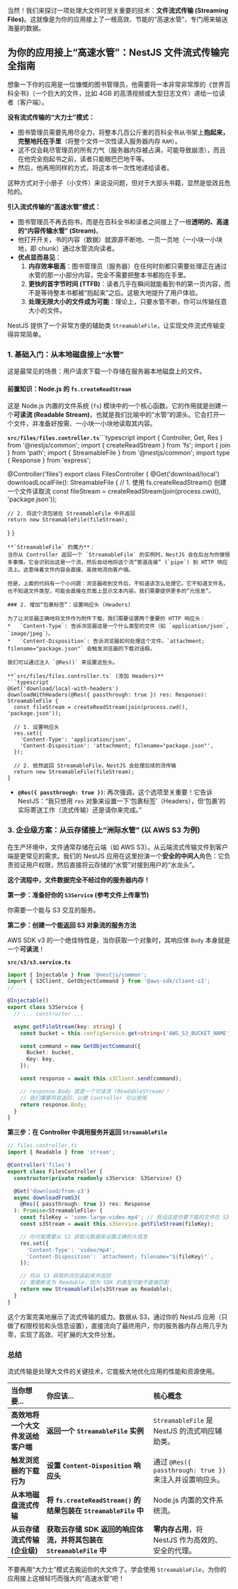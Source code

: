 当然！我们来探讨一项处理大文件时至关重要的技术：**文件流式传输 (Streaming Files)**。这就像是为你的应用接上了一根高效、节能的“高速水管”，专门用来输送海量的数据。

## 为你的应用接上“高速水管”：NestJS 文件流式传输完全指南

想象一下你的应用是一位慷慨的图书管理员，他需要将一本非常非常厚的《世界百科全书》（一个巨大的文件，比如 4GB 的高清视频或大型日志文件）递给一位读者（客户端）。

**没有流式传输的“大力士”模式：**

- 图书管理员需要先用尽全力，将整本几百公斤重的百科全书从书架上**抱起来，完整地托在手里**（将整个文件一次性读入服务器内存 `RAM`）。
- 这不仅会耗尽管理员的所有力气（服务器内存被占满，可能导致崩溃），而且在他完全抱起书之前，读者只能眼巴巴地干等。
- 然后，他再用同样的方式，将这本书一次性地递给读者。

这种方式对于小册子（小文件）来说没问题，但对于大部头书籍，显然是低效且危险的。

**引入流式传输的“高速水管”模式：**

- 图书管理员不再去抱书，而是在百科全书和读者之间接上了一根**透明的、高速的“内容传输水管” (Stream)**。
- 他打开开关，书的内容（数据）就源源不断地、一页一页地（一小块一小块地，即 chunk）通过水管流向读者。
- **优点显而易见**：
  1.  **内存效率极高**：图书管理员（服务器）在任何时刻都只需要处理正在通过水管的那一小部分内容，完全不需要把整本书都抱在手里。
  2.  **更快的首字节时间 (TTFB)**：读者几乎在瞬间就能看到书的第一页内容，而不是等待整本书都被“抱起来”之后。这极大地提升了用户体验。
  3.  **处理无限大小的文件成为可能**：理论上，只要水管不断，你可以传输任意大小的文件。

NestJS 提供了一个非常方便的辅助类 `StreamableFile`，让实现文件流式传输变得异常简单。

### 1. 基础入门：从本地磁盘接上“水管”

这是最常见的场景：用户请求下载一个存储在服务器本地磁盘上的文件。

#### **前置知识：Node.js 的 `fs.createReadStream`**

这是 Node.js 内置的文件系统 (`fs`) 模块中的一个核心函数。它的作用就是创建一个**可读流 (Readable Stream)**，也就是我们比喻中的“水管”的源头。它会打开一个文件，并准备好按需、一小块一小块地读取其内容。

**`src/files/files.controller.ts`**```typescript
import { Controller, Get, Res } from '@nestjs/common';
import { createReadStream } from 'fs';
import { join } from 'path';
import { StreamableFile } from '@nestjs/common';
import type { Response } from 'express';

@Controller('files')
export class FilesController {
@Get('download/local')
downloadLocalFile(): StreamableFile {
// 1. 使用 fs.createReadStream() 创建一个文件读取流
const fileStream = createReadStream(join(process.cwd(), 'package.json'));

    // 2. 将这个流包装在 StreamableFile 中并返回
    return new StreamableFile(fileStream);

}
}

````
**`StreamableFile` 的魔力**：
当你从 Controller 返回一个 `StreamableFile` 的实例时，NestJS 会在后台为你做很多事情。它会识别出这是一个流，然后自动地将这个流“管道连接” (`pipe`) 到 HTTP 响应流上。这意味着文件内容会直接、高效地流向客户端。

但是，上面的代码有一个小问题：浏览器收到文件后，不知道该怎么处理它。它不知道文件名，也不知道文件类型，可能会直接在页面上显示文本内容。我们需要提供更多的“元信息”。

### 2. 增加“包裹标签”：设置响应头 (Headers)

为了让浏览器正确地将文件作为附件下载，我们需要设置两个重要的 HTTP 响应头：
*   `Content-Type`: 告诉浏览器这是一个什么类型的文件（如 `application/json`, `image/jpeg`）。
*   `Content-Disposition`: 告诉浏览器如何处理这个文件。`attachment; filename="package.json"` 会触发浏览器的下载对话框。

我们可以通过注入 `@Res()` 来设置这些头。

**`src/files/files.controller.ts` (添加 Headers)**
```typescript
@Get('download/local-with-headers')
downloadWithHeaders(@Res({ passthrough: true }) res: Response): StreamableFile {
  const fileStream = createReadStream(join(process.cwd(), 'package.json'));

  // 1. 设置响应头
  res.set({
    'Content-Type': 'application/json',
    'Content-Disposition': 'attachment; filename="package.json"',
  });

  // 2. 依然返回 StreamableFile，NestJS 会处理后续的流传输
  return new StreamableFile(fileStream);
}
````

- **`@Res({ passthrough: true })`**: 再次强调，这个选项至关重要！它告诉 NestJS：“我只想用 `res` 对象来设置一下‘包裹标签’（Headers），但‘包裹’的实际寄送工作（流式传输）还是请你来完成。”

### 3. 企业级方案：从云存储接上“洲际水管” (以 AWS S3 为例)

在生产环境中，文件通常存储在云端（如 AWS S3）。从云端流式传输文件到客户端是更常见的需求。我们的 NestJS 应用在这里扮演一个**安全的中间人**角色：它负责验证用户权限，然后直接将云存储的“水管”对接到用户的“水龙头”。

**这个流程中，文件数据完全不经过你的服务器内存！**

**第一步：准备好你的 `S3Service` (参考文件上传章节)**

你需要一个能与 S3 交互的服务。

**第二步：创建一个能返回 S3 对象流的服务方法**

AWS SDK v3 的一个绝佳特性是，当你获取一个对象时，其响应体 `Body` 本身就是一个**可读流**！

**`src/s3/s3.service.ts`**

```typescript
import { Injectable } from '@nestjs/common';
import { S3Client, GetObjectCommand } from '@aws-sdk/client-s3';
// ...

@Injectable()
export class S3Service {
  // ... constructor ...

  async getFileStream(key: string) {
    const bucket = this.configService.get<string>('AWS_S3_BUCKET_NAME');

    const command = new GetObjectCommand({
      Bucket: bucket,
      Key: key,
    });

    const response = await this.s3Client.send(command);

    // response.Body 就是一个可读流 (ReadableStream)！
    // 我们需要将其返回，以便 Controller 可以使用
    return response.Body;
  }
}
```

**第三步：在 Controller 中调用服务并返回 `StreamableFile`**

```typescript
// files.controller.ts
import { Readable } from 'stream';

@Controller('files')
export class FilesController {
  constructor(private readonly s3Service: S3Service) {}

  @Get('download/from-s3')
  async downloadFromS3(
    @Res({ passthrough: true }) res: Response
  ): Promise<StreamableFile> {
    const fileKey = 'some-large-video.mp4'; // 假设这是你要下载的文件在 S3 上的 Key
    const s3Stream = await this.s3Service.getFileStream(fileKey);

    // 你可能需要从 S3 获取元数据来设置正确的头信息
    res.set({
      'Content-Type': 'video/mp4',
      'Content-Disposition': `attachment; filename="${fileKey}"`,
    });

    // 将从 S3 获取的流包装起来并返回
    // 需要断言为 Readable，因为 SDK 的类型可能不直接匹配
    return new StreamableFile(s3Stream as Readable);
  }
}
```

这个方案完美地展示了流式传输的威力。数据从 S3，通过你的 NestJS 应用（只做了权限校验和头信息设置），直接流向了最终用户，你的服务器内存占用几乎为零，实现了高效、可扩展的大文件分发。

### 总结

流式传输是处理大文件的关键技术，它能极大地优化应用的性能和资源使用。

| 当你想要...                        | 你应该...                                                           | 核心概念                                                |
| :--------------------------------- | :------------------------------------------------------------------ | :------------------------------------------------------ |
| **高效地将一个大文件发送给客户端** | **返回一个 `StreamableFile` 实例**                                  | `StreamableFile` 是 NestJS 的流式响应辅助类。           |
| **触发浏览器的下载行为**           | **设置 `Content-Disposition` 响应头**                               | 通过 `@Res({ passthrough: true })` 来注入并设置响应头。 |
| **从本地磁盘流式传输**             | **将 `fs.createReadStream()` 的结果包装在 `StreamableFile` 中**     | Node.js 内置的文件系统流。                              |
| **从云存储流式传输 (企业级)**      | **获取云存储 SDK 返回的响应体流，并将其包装在 `StreamableFile` 中** | **零内存占用**，将 NestJS 作为高效的、安全的代理。      |

不要再用“大力士”模式去搬运你的大文件了。学会使用 `StreamableFile`，为你的应用接上这根轻巧而强大的“高速水管”吧！

